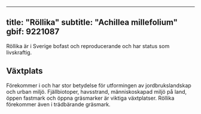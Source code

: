 
---
title: "Röllika"
subtitle: "Achillea millefolium"
gbif: 9221087
---

Röllika är i Sverige bofast och reproducerande och har status som livskraftig.

## Växtplats

Förekommer i och har stor betydelse för utformingen av jordbrukslandskap och urban miljö. Fjällbiotoper, havsstrand, människoskapad miljö på land, öppen fastmark och öppna gräsmarker är viktiga växtplatser. Röllika förekommer även i trädbärande gräsmark.
  